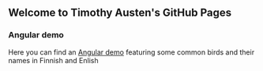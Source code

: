 ## Welcome to Timothy Austen's GitHub Pages

### Angular demo

Here you can find an [Angular demo](https://github.com/timothyausten/anglular-birds)  featuring some common birds and their names in Finnish and Enlish

